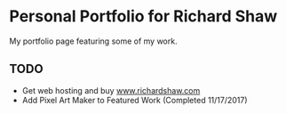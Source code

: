 # Personal Portfolio for Richard Shaw

My portfolio page featuring some of my work.

## TODO

- Get web hosting and buy www.richardshaw.com
- Add Pixel Art Maker to Featured Work (Completed 11/17/2017)
